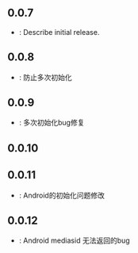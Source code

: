 ## 0.0.7

* : Describe initial release.

## 0.0.8

* : 防止多次初始化

## 0.0.9

* : 多次初始化bug修复
## 0.0.10

## 0.0.11
* : Android的初始化问题修改

## 0.0.12
* : Android mediasid 无法返回的bug